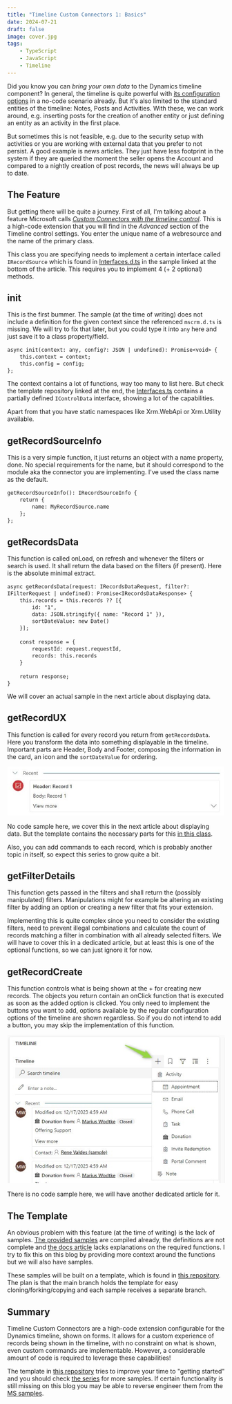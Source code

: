 ```yaml
---
title: "Timeline Custom Connectors 1: Basics"
date: 2024-07-21
draft: false
image: cover.jpg
tags: 
    - TypeScript
    - JavaScript
    - Timeline
---
```


Did you know you can _bring your own data_ to the Dynamics timeline component? In general, the timeline is quite powerful with [its configuration options](https://learn.microsoft.com/en-us/power-apps/maker/model-driven-apps/set-up-timeline-control) in a no-code scenario already. But it's also limited to the standard entities of the timeline: Notes, Posts and Activities. With these, we can work around, e.g. inserting posts for the creation of another entity or just defining an entity as an activity in the first place.

But sometimes this is not feasible, e.g. due to the security setup with activities or you are working with external data that you prefer to not persist. A good example is news articles. They just have less footprint in the system if they are queried the moment the seller opens the Account and compared to a nightly creation of post records, the news will always be up to date.

## The Feature
But getting there will be quite a journey. First of all, I'm talking about a feature Microsoft calls [_Custom Connectors with the timeline control_](https://learn.microsoft.com/en-us/power-apps/maker/model-driven-apps/custom-connectors-timeline-control). This is a high-code extension that you will find in the _Advanced_ section of the Timeline control settings. You enter the unique name of a webresource and the name of the primary class.

This class you are specifying needs to implement a certain interface called `IRecordSource` which is found in [Interfaces.d.ts](https://github.com/microsoft/PowerApps-Samples/blob/master/model-driven-apps/custom-connectors/SecondaryRecordSource/solution/Interfaces.d.ts) in the sample linked at the bottom of the article. This requires you to implement 4 (+ 2 optional) methods.

## init
This is the first bummer. The sample (at the time of writing) does not include a definition for the given context since the referenced `mscrm.d.ts` is missing. We will try to fix that later, but you could type it into `any` here and just save it to a class property/field.

``` TS 
async init(context: any, config?: JSON | undefined): Promise<void> {
    this.context = context;
    this.config = config;
};
```

The context contains a lot of functions, way too many to list here. But check the template repository linked at the end, the [Interfaces.ts](https://github.com/Kunter-Bunt/TimelineCustomConnector/blob/main/src/types/Interfaces.ts) contains a partially defined `IControlData` interface, showing a lot of the capabilities. 

Apart from that you have static namespaces like Xrm.WebApi or Xrm.Utility available.

## getRecordSourceInfo
This is a very simple function, it just returns an object with a name property, done. No special requirements for the name, but it should correspond to the module aka the connector you are implementing. I've used the class name as the default.

``` TS 
getRecordSourceInfo(): IRecordSourceInfo {
    return {
        name: MyRecordSource.name
    };
};
```

## getRecordsData
This function is called onLoad, on refresh and whenever the filters or search is used. It shall return the data based on the filters (if present). Here is the absolute minimal extract.

``` TS 
async getRecordsData(request: IRecordsDataRequest, filter?: IFilterRequest | undefined): Promise<IRecordsDataResponse> {
    this.records = this.records ?? [{
        id: "1",
        data: JSON.stringify({ name: "Record 1" }),
        sortDateValue: new Date()
    }]; 

    const response = {
        requestId: request.requestId,
        records: this.records
    }

    return response;
}
```

We will cover an actual sample in the next article about displaying data.


## getRecordUX
This function is called for every record you return from `getRecordsData`. Here you transform the data into something displayable in the timeline. Important parts are Header, Body and Footer, composing the information in the card, an icon and the `sortDateValue` for ordering. 

![](record.jpg)

No code sample here, we cover this in the next article about displaying data. But the template contains the necessary parts for this [in this class](https://github.com/Kunter-Bunt/TimelineCustomConnector/blob/main/src/MyRecordSource.ts).

Also, you can add commands to each record, which is probably another topic in itself, so expect this series to grow quite a bit.

## getFilterDetails
This function gets passed in the filters and shall return the (possibly manipulated) filters. Manipulations might for example be altering an existing filter by adding an option or creating a new filter that fits your extension.

Implementing this is quite complex since you need to consider the existing filters, need to prevent illegal combinations and calculate the count of records matching a filter in combination with all already selected filters. We will have to cover this in a dedicated article, but at least this is one of the optional functions, so we can just ignore it for now.

## getRecordCreate
This function controls what is being shown at the + for creating new records. The objects you return contain an onClick function that is executed as soon as the added option is clicked. You only need to implement the buttons you want to add, options available by the regular configuration options of the timeline are shown regardless. So if you do not intend to add a button, you may skip the implementation of this function.

![](create.jpg)

There is no code sample here, we will have another dedicated article for it.

## The Template
An obvious problem with this feature (at the time of writing) is the lack of samples. [The provided samples](https://github.com/microsoft/PowerApps-Samples/tree/master/model-driven-apps/custom-connectors/SecondaryRecordSource/solution) are compiled already, the definitions are not complete and [the docs article](https://learn.microsoft.com/en-us/power-apps/maker/model-driven-apps/custom-connectors-timeline-control) lacks explanations on the required functions. I try to fix this on this blog by providing more context around the functions but we will also have samples. 

These samples will be built on a template, which is found in [this repository](https://github.com/Kunter-Bunt/TimelineCustomConnector). The plan is that the main branch holds the template for easy cloning/forking/copying and each sample receives a separate branch.

## Summary
Timeline Custom Connectors are a high-code extension configurable for the Dynamics timeline, shown on forms. It allows for a custom experience of records being shown in the timeline, with no constraint on what is shown, even custom commands are implementable. However, a considerable amount of code is required to leverage these capabilities! 

The template in [this repository](https://github.com/Kunter-Bunt/TimelineCustomConnector) tries to improve your time to "getting started" and you should check [the series](/post/timeline/custom) for more samples. If certain functionality is still missing on this blog you may be able to reverse engineer them from the [MS samples](https://github.com/microsoft/PowerApps-Samples/tree/master/model-driven-apps/custom-connectors/SecondaryRecordSource/solution).